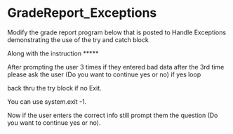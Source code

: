 # GradeReport_Exceptions
Modify the grade report program below that is posted to Handle Exceptions demonstrating the use of the try and catch block

Along with the instruction *****

After prompting the user 3 times if they entered bad data after the 3rd time please ask the user (Do you want to continue yes or no) if yes loop

back thru the try block if no Exit.

You can use system.exit -1.

Now if the user enters the correct info still prompt them the question (Do you want to continue yes or no).
